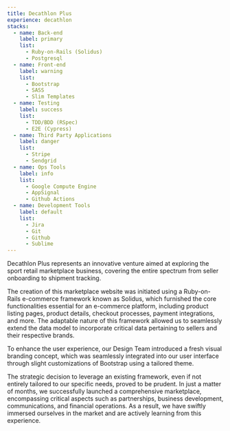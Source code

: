 ```yaml
---
title: Decathlon Plus
experience: decathlon
stacks:
  - name: Back-end
    label: primary
    list:
      - Ruby-on-Rails (Solidus)
      - Postgresql
  - name: Front-end
    label: warning
    list:
      - Bootstrap
      - SASS
      - Slim Templates
  - name: Testing
    label: success
    list:
      - TDD/BDD (RSpec)
      - E2E (Cypress)
  - name: Third Party Applications
    label: danger
    list:
      - Stripe
      - Sendgrid
  - name: Ops Tools
    label: info
    list:
      - Google Compute Engine
      - AppSignal
      - Github Actions
  - name: Development Tools
    label: default
    list:
      - Jira
      - Git
      - Github
      - Sublime
---
```

Decathlon Plus represents an innovative venture aimed at exploring the sport retail marketplace business, covering the entire spectrum from seller onboarding to shipment tracking.

The creation of this marketplace website was initiated using a Ruby-on-Rails e-commerce framework known as Solidus, which furnished the core functionalities essential for an e-commerce platform, including product listing pages, product details, checkout processes, payment integrations, and more. The adaptable nature of this framework allowed us to seamlessly extend the data model to incorporate critical data pertaining to sellers and their respective brands.

To enhance the user experience, our Design Team introduced a fresh visual branding concept, which was seamlessly integrated into our user interface through slight customizations of Bootstrap using a tailored theme.

The strategic decision to leverage an existing framework, even if not entirely tailored to our specific needs, proved to be prudent. In just a matter of months, we successfully launched a comprehensive marketplace, encompassing critical aspects such as partnerships, business development, communications, and financial operations. As a result, we have swiftly immersed ourselves in the market and are actively learning from this experience.
